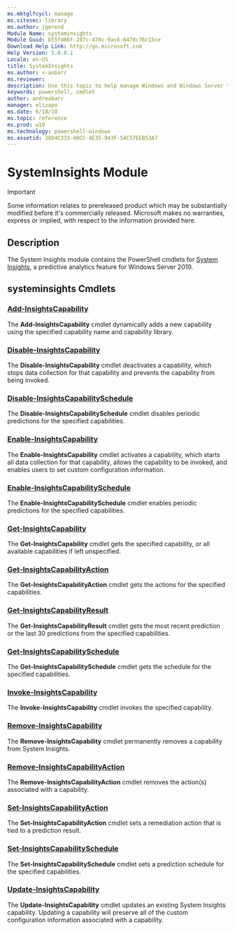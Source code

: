 ```yaml
---
ms.mktglfcycl: manage
ms.sitesec: library
ms.author: jgerend
Module Name: systeminsights
Module Guid: b55fd86f-287c-470c-9ac6-647dc76c15ce
Download Help Link: http://go.microsoft.com
Help Version: 5.0.0.1
Locale: en-US
title: SystemInsights
ms.author: v-anbarr
ms.reviewer:
description: Use this topic to help manage Windows and Windows Server technologies with Windows PowerShell.
keywords: powershell, cmdlet
author: andreabarr
manager: elizapo
ms.date: 6/18/18
ms.topic: reference
ms.prod: w10
ms.technology: powershell-windows
ms.assetid: 38D4C333-40CC-4E35-943F-5AC57EEB53A7
---
```


# SystemInsights Module

>[!IMPORTANT]
>Some information relates to prereleased product which may be substantially modified before it's commercially released. Microsoft makes no warranties, express or implied, with respect to the information provided here.

## Description
The System Insights module contains the PowerShell cmdlets for [System Insights](https://aka.ms/SystemInsights), a predictive analytics feature for Windows Server 2019. 

## systeminsights Cmdlets
### [Add-InsightsCapability](Add-InsightsCapability.md)
The **Add-InsightsCapability** cmdlet dynamically adds a new capability using the specified capability name and capability library.

### [Disable-InsightsCapability](Disable-InsightsCapability.md)
The **Disable-InsightsCapability** cmdlet deactivates a capability, which stops data collection for that capability and prevents the capability from being invoked.

### [Disable-InsightsCapabilitySchedule](Disable-InsightsCapabilitySchedule.md)
The **Disable-InsightsCapabilitySchedule** cmdlet disables periodic predictions for the specified capabilities.

### [Enable-InsightsCapability](Enable-InsightsCapability.md)
The **Enable-InsightsCapability** cmdlet activates a capability, which starts all data collection for that capability, allows the capability to be invoked, and enables users to set custom configuration information.

### [Enable-InsightsCapabilitySchedule](Enable-InsightsCapabilitySchedule.md)
The **Enable-InsightsCapabilitySchedule** cmdlet enables periodic predictions for the specified capabilities.

### [Get-InsightsCapability](Get-InsightsCapability.md)
The **Get-InsightsCapability** cmdlet gets the specified capability, or all available capabilities if left unspecified.

### [Get-InsightsCapabilityAction](Get-InsightsCapabilityAction.md)
The **Get-InsightsCapabilityAction** cmdlet gets the actions for the specified capabilities. 

### [Get-InsightsCapabilityResult](Get-InsightsCapabilityResult.md)
The **Get-InsightsCapabilityResult** cmdlet gets the most recent prediction or the last 30 predictions from the specified capabilities.

### [Get-InsightsCapabilitySchedule](Get-InsightsCapabilitySchedule.md)
The **Get-InsightsCapabilitySchedule** cmdlet gets the schedule for the specified capabilities.

### [Invoke-InsightsCapability](Invoke-InsightsCapability.md)
The **Invoke-InsightsCapability** cmdlet invokes the specified capability.

### [Remove-InsightsCapability](Remove-InsightsCapability.md)
The **Remove-InsightsCapability** cmdlet permanently removes a capability from System Insights. 

### [Remove-InsightsCapabilityAction](Remove-InsightsCapabilityAction.md)
The **Remove-InsightsCapabilityAction** cmdlet removes the action(s) associated with a capability.

### [Set-InsightsCapabilityAction](Set-InsightsCapabilityAction.md)
The **Set-InsightsCapabilityAction** cmdlet sets a remediation action that is tied to a prediction result.

### [Set-InsightsCapabilitySchedule](Set-InsightsCapabilitySchedule.md)
The **Set-InsightsCapabilitySchedule** cmdlet sets a prediction schedule for the specified capabilities.

### [Update-InsightsCapability](Update-InsightsCapability.md)
The **Update-InsightsCapability** cmdlet updates an existing System Insights capability. Updating a capability will preserve all of the custom configuration information associated with a capability.


